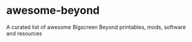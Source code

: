 # awesome-beyond
A curated list of awesome Bigscreen Beyond printables, mods, software and resources
